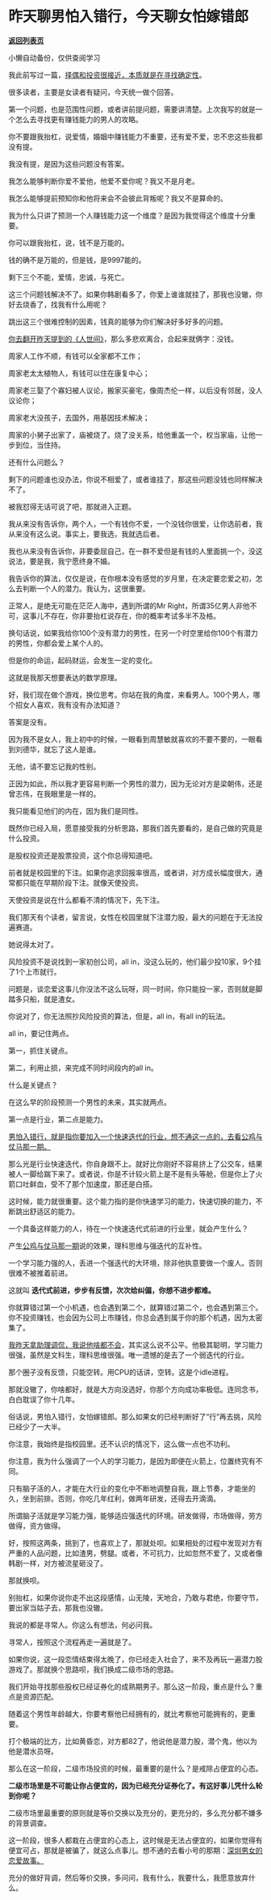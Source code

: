 # 昨天聊男怕入错行，今天聊女怕嫁错郎

[**返回列表页**](/gzh/记忆承载)

小懒自动备份，仅供查阅学习

我此前写过一篇，[择偶和投资很接近，本质就是在寻找确定性](http://mp.weixin.qq.com/s?__biz=MzU0MjYwNDU2Mw==&mid=2247503851&idx=2&sn=5f11519f75e1f7f4c8b0d4789b420a59&chksm=fb1aa397cc6d2a81d50ddaf4345a3504ee6b0ea4072feba09de72c2da75e0b55b2cd35874a3f&scene=21#wechat_redirect)。  

  

很多读者，主要是女读者有疑问，今天统一做个回答。

  

第一个问题，也是范围性问题，或者讲前提问题，需要讲清楚。上次我写的就是一个怎么去寻找更有赚钱能力的男人的攻略。  

  

你不要跟我抬杠，说爱情，婚姻中赚钱能力不重要，还有爱不爱，忠不忠这些我都没有提。  

  

我没有提，是因为这些问题没有答案。

  

我怎么能够判断你爱不爱他，他爱不爱你呢？我又不是月老。  

我怎么能够提前预知你和他将来会不会彼此背叛呢？我又不是算命的。

  

我为什么只讲了预测一个人赚钱能力这一个维度？是因为我觉得这个维度十分重要。  

  

你可以跟我抬杠，说，钱不是万能的。

  

钱的确不是万能的，但是钱，是9997能的。

  

剩下三个不能，爱情，忠诚，与死亡。  

  

这三个问题钱解决不了。如果你韩剧看多了，你爱上谁谁就挂了，那我也没辙，你好去烧香了，找我有什么用呢？

  

跳出这三个很难控制的因素，钱真的能够为你们解决好多好多的问题。

  

[你去翻开昨天提到的《人世间》](http://mp.weixin.qq.com/s?__biz=MzU0MjYwNDU2Mw==&mid=2247504018&idx=2&sn=37478c1630a084839d1d356a283ef462&chksm=fb1abceecc6d35f8363e7b36645b592a3a29d5ffe234abcc583d0a45d9b4cf00af13f2da77db&scene=21#wechat_redirect)，那么多悲欢离合，合起来就俩字：没钱。  

  

周家人工作不顺，有钱可以全家都不工作；

周家老太太植物人，有钱可以住在康复中心；

周家老三娶了个寡妇被人议论，搬家买豪宅，像周杰伦一样，以后没有邻居，没人议论你；

周家老大没孩子，去国外，用基因技术解决；

周家的小舅子出家了，庙被烧了。烧了没关系，给他重盖一个，权当家庙，让他一步到位，当住持。  

  

还有什么问题么？

  

剩下的问题谁也没办法，你说不相爱了，或者谁挂了，那这些问题没钱也同样解决不了。

  

被我怼得无话可说了吧，那就进入正题。  

  

我从来没有告诉你，两个人，一个有钱你不爱，一个没钱你很爱，让你选前者，我从来没有这么说。事实上，要我选，我就选后者。  

  

我也从来没有告诉你，非要委屈自己，在一群不爱但是有钱的人里面挑一个，没这说法，要是我，我宁愿终身不婚。  

  

我告诉你的算法，仅仅是说，在你根本没有感觉的岁月里，在决定要恋爱之初，怎么去判断一个人的潜力。我认为，这很重要。  

  

正常人，是绝无可能在茫茫人海中，遇到所谓的Mr Right，所谓35亿男人非他不可，这事儿不存在，你非要抬杠说存在，你的概率考试多半不及格。

  

换句话说，如果我给你100个没有潜力的男性，在另一个时空里给你100个有潜力的男性，你都会爱上某个人的。  

  

但是你的命运，起码财运，会发生一定的变化。  

  

这就是我那天想要表达的数学原理。  

  

好，我们现在做个游戏，换位思考。你站在我的角度，来看男人。100个男人，哪个招女人喜欢，我有没有办法知道？  

  

答案是没有。

  

因为我不是女人，我上初中的时候，一眼看到周慧敏就喜欢的不要不要的，一眼看到刘德华，就忘了这人是谁。

  

无他，请不要忘记我的性别。  

  

正因为如此，所以我才更容易判断一个男性的潜力，因为无论对方是梁朝伟，还是曾志伟，在我眼里是一样的。

  

我只能看见他们的内在，因为我们是同性。

  

既然你已经入局，愿意接受我的分析思路，那我们首先要看的，是自己做的究竟是什么投资。  

  

是股权投资还是股票投资，这个你总得知道吧。  

  

前者就是校园里的下注。如果你追求回报率很高，或者讲，对方成长幅度很大，通常都只能在早期阶段下注。就像天使投资。  

  

天使投资是说在什么都看不清的情况下，先下注。

  

我们那天有个读者，留言说，女性在校园里就下注潜力股，最大的问题在于无法投遍赛道。  

  

她说得太对了。  

  

风险投资不是说找到一家初创公司，all in，没这么玩的，他们最少投10家，9个挂了1个上市就行。  

  

问题是，谈恋爱这事儿你没法不这么玩呀，同一时间，你只能投一家，否则就是脚踏多只船，就是渣女。  

  

你说对了，你无法照抄风险投资的算法，但是，all in，有all in的玩法。  

  

all in，要记住两点。  

  

第一，抓住关键点。

第二，利用止损，来完成不同时间段内的all in。

  

什么是关键点？  

  

在这么早的阶段预测一个男性的未来，其实就两点。

  

第一点是行业，第二点是能力。

  

[男怕入错行，就是指你要加入一个快速迭代的行业，想不通这一点的，去看公鸡与仗马那一期。](http://mp.weixin.qq.com/s?__biz=MzU0MjYwNDU2Mw==&mid=2247504018&idx=2&sn=37478c1630a084839d1d356a283ef462&chksm=fb1abceecc6d35f8363e7b36645b592a3a29d5ffe234abcc583d0a45d9b4cf00af13f2da77db&scene=21#wechat_redirect)

  

那么光是行业快速迭代，你自身跟不上。就好比你刚好不容易挤上了公交车，结果被人一脚给踹下来了。或者说，你是不计较火箭上是不是有头等舱，但是你上了火箭口吐鲜血，受不了那个加速度，那还是白搭。  

  

这时候，能力就很重要。这个能力指的是你快速学习的能力，快速切换的能力，不断跳出舒适区的能力。

  

一个具备这样能力的人，待在一个快速迭代式前进的行业里，就会产生什么？  

  

产生[公鸡与仗马那一期](http://mp.weixin.qq.com/s?__biz=MzU0MjYwNDU2Mw==&mid=2247504018&idx=2&sn=37478c1630a084839d1d356a283ef462&chksm=fb1abceecc6d35f8363e7b36645b592a3a29d5ffe234abcc583d0a45d9b4cf00af13f2da77db&scene=21#wechat_redirect)说的效果，理科思维与强迭代的互补性。

  

一个学习能力强的人，丢进一个强迭代的大环境，除非他执意要做一个废人。否则很难不被推着前进。

  

这就叫 **迭代式前进，步步有反馈，次次给纠偏，你想不进步都难。**

  

你就算错过第一个小机遇，也会遇到第二个，就算错过第二个，也会遇到第三个。你不投资赚钱，也会因为公司上市赚钱，你总会遇到属于你的那个机遇，因为太密集了。

  

[我昨天拿助理调侃，我说他啥都不会](http://mp.weixin.qq.com/s?__biz=MzU0MjYwNDU2Mw==&mid=2247504018&idx=2&sn=37478c1630a084839d1d356a283ef462&chksm=fb1abceecc6d35f8363e7b36645b592a3a29d5ffe234abcc583d0a45d9b4cf00af13f2da77db&scene=21#wechat_redirect)，其实这么说不公平。他极其聪明，学习能力很强，虽然是文科生，理科思维很强。唯一遗憾的是去了一个弱迭代的行业。  

  

那个圈子没有反馈，只能空转。用CPU的话讲，空转。这是个idle进程。

  

那就没辙了，你啥都好，就是大方向没选好，你那个方向成功率极低。连同念书，白白耽误了你十几年。  

  

俗话说，男怕入错行，女怕嫁错郎。那么如果女的已经判断好了“行”再去挑，风险已经少了一大半。  

  

你注意，我始终是指校园里。还不认识的情况下，这么做一点也不功利。  

  

你注意，我为什么强调了一个人的学习能力，是因为即便在火箭上，位置终究有不同。  

  

只有脑子活的人，才能在大行业的变化中不断地调整自我，跟上节奏，才能坐的久，坐到前排。否则，你吃几年红利，做两年研发，还得去开滴滴。

  

所谓脑子活就是学习能力强，能够适应强迭代的环境。研发做得，市场做得，劳方做得，资方做得。

  

好，按照这两条，挑到了，也喜欢上了，那就处呗。如果相处的过程中发现对方有严重的人品问题，比如渣男，劈腿。或者，不可抗力，比如忽然不爱了，又或者像韩剧一样，对方被流星砸没了。

  

那就换呗。

  

别抬杠，如果你说你走不出这段感情，山无陵，天地合，乃敢与君绝，你要守节，要出家当姑子去，那我也没辙。

  

我说的都是寻常人。你这么有想法，何必问我。

  

寻常人，按照这个流程再走一遍就是了。  

  

如果你说，这一段恋情结束得太晚了，你已经走入社会了，来不及再玩一遍潜力股游戏了。那就换个思路呗，我们换成二级市场的思路。

  

我们开始寻找那些股权已经证券化的成熟期男子。那么这一阶段，重点是什么？重点是资源匹配。  

  

随着这个男性年龄越大，你要考察他已经拥有的，就比考察他可能拥有的，更重要。

  

打个极端的比方，比如黄昏恋，对方都82了，他说他是潜力股，潜个鬼，他以为他是潜水员呀。

  

那么在这一阶段，二级市场投资的时候，最重要的是什么？是戒除占便宜的心态。  

  

 **二级市场里是不可能让你占便宜的，因为已经充分证券化了。有这好事儿凭什么轮到你呢？**  

  

二级市场里最重要的原则就是等价交换以及充分的，更充分的，多么充分都不嫌多的背景调查。  

  

这一阶段，很多人都栽在占便宜的心态上，这时候是无法占便宜的，如果你觉得有便宜可占，那就是被骗了，就这么点事儿。想不通的去看小号的那期：[深圳男女的恋爱故事。](https://mp.weixin.qq.com/s?__biz=MzU3NDc5Nzc0NQ==&mid=2247512098&idx=1&sn=82d8d7a1e32d94c19ecf32f34ba86c1a&chksm=fd2e12fcca599bea3cf41c0a1842b7d55c2fdd0a9c5aaff49cd043672488a895cf2c690f0d16&token=835026863&lang=zh_CN&scene=21#wechat_redirect)  

  

充分的做好背调，然后等价交换，多问问，我有什么，我要什么，我愿意放弃什么。

